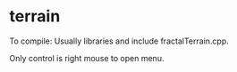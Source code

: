 # terrain

To compile: Usually libraries and include fractalTerrain.cpp.

Only control is right mouse to open menu.
